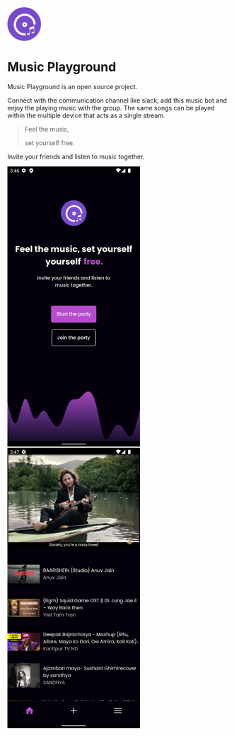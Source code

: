 <img src="https://github.com/kapilmhr/music_bot/blob/main/screenshots/icon.png">

# Music Playground

Music Playground is an open source project.

Connect with the communication channel like slack, add this music bot and enjoy the playing music
with the group. The same songs can be played within the multiple device that acts as a single stream.

>Feel the music,
>
>set yourself free.

Invite your friends and listen to music together.


<img src="https://github.com/kapilmhr/music_bot/blob/main/screenshots/home.png" width="300"> <img src="https://github.com/kapilmhr/music_bot/blob/main/screenshots/music.png" width="300">


